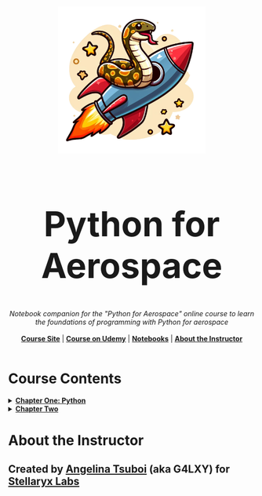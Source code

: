 <p align="center">
  <img width="300" src="https://github.com/ANG13T/python-for-aerospace/blob/main/media/logo.png" alt="Python for Aerospace Logo" />
</p>
<h1 align="center" style="font-size: 70px">Python for Aerospace</h1>
<p align="center">
  <i>Notebook companion for the "Python for Aerospace" online course to learn the foundations of programming with Python for aerospace</i>
   <br/><br/>
  <b><a href="pythonforaerospace.com">Course Site</a></b> | <b><a href="">Course on Udemy</a></b> | <b><a href="#course-contents-">Notebooks</a></b> | <b><a href="#about-the-instructor-">About the Instructor</a></b>
  <br/><br/>
</p>


# Course Contents

<details>
  
<summary><b><u>Chapter One: Python</u></b></summary>
- [Lesson One: ]()

</details>


<details>
  
<summary><b><u>Chapter Two</u></b></summary>
- [Lesson One: ]()

</details>



# About the Instructor
## Created by [Angelina Tsuboi](angelinatsuboi.com) (aka G4LXY) for [Stellaryx Labs](stellaryxlabs.com)
